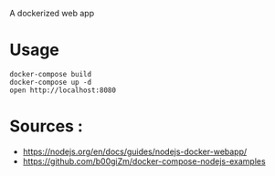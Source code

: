 A dockerized web app

# Usage

```console
docker-compose build
docker-compose up -d
open http://localhost:8080
```

# Sources : 
 * https://nodejs.org/en/docs/guides/nodejs-docker-webapp/
 * https://github.com/b00giZm/docker-compose-nodejs-examples
